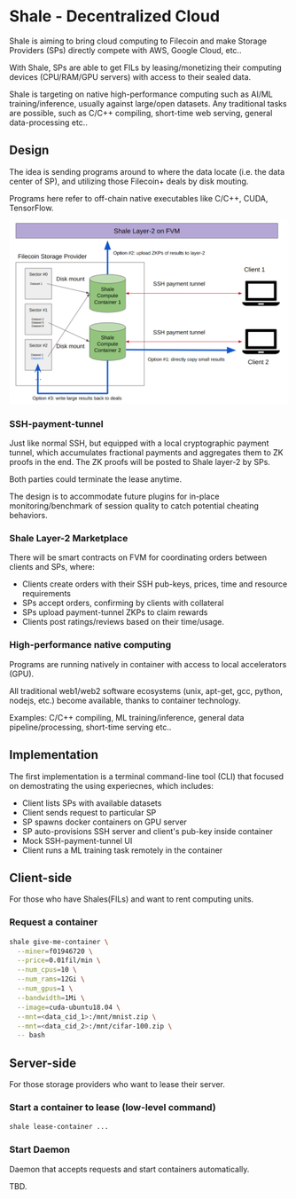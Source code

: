 # Shale - Decentralized Cloud

Shale is aiming to bring cloud computing to Filecoin and make Storage Providers (SPs) directly compete with AWS, Google Cloud, etc..

With Shale, SPs are able to get FILs by leasing/monetizing their computing devices (CPU/RAM/GPU servers) with access to their sealed data.

Shale is targeting on native high-performance computing such as AI/ML training/inference, usually against large/open datasets. Any traditional tasks are possible, such as C/C++ compiling, short-time web serving, general data-processing etc..

## Design

The idea is sending programs around to where the data locate (i.e. the data center of SP), and utilizing those Filecoin+ deals by disk mouting.

Programs here refer to off-chain native executables like C/C++, CUDA, TensorFlow.

![architecture](doc/shale_architecture.png)

### SSH-payment-tunnel

Just like normal SSH, but equipped with a local cryptographic payment tunnel, which accumulates fractional payments and aggregates them to ZK proofs in the end.
The ZK proofs will be posted to Shale layer-2 by SPs.

Both parties could terminate the lease anytime.

The design is to accommodate future plugins for in-place monitoring/benchmark of session quality to catch potential cheating behaviors.

### Shale Layer-2 Marketplace

There will be smart contracts on FVM for coordinating orders between clients and SPs, where:

* Clients create orders with their SSH pub-keys, prices, time and resource requirements
* SPs accept orders, confirming by clients with collateral
* SPs upload payment-tunnel ZKPs to claim rewards
* Clients post ratings/reviews based on their time/usage.

### High-performance native computing

Programs are running natively in container with access to local accelerators (GPU).

All traditional web1/web2 software ecosystems (unix, apt-get, gcc, python, nodejs, etc.) become available, thanks to container technology.

Examples: C/C++ compiling, ML training/inference, general data pipeline/processing, short-time serving etc.. 

## Implementation

The first implementation is a terminal command-line tool (CLI) that focused on demostrating the using experiecnes, which includes:

* Client lists SPs with available datasets 
* Client sends request to particular SP
* SP spawns docker containers on GPU server
* SP auto-provisions SSH server and client's pub-key inside container
* Mock SSH-payment-tunnel UI
* Client runs a ML training task remotely in the container

## Client-side

For those who have Shales(FILs) and want to rent computing units.

### Request a container
```bash
shale give-me-container \
  --miner=f01946720 \
  --price=0.01fil/min \
  --num_cpus=10 \
  --num_rams=12Gi \
  --num_gpus=1 \
  --bandwidth=1Mi \
  --image=cuda-ubuntu18.04 \
  --mnt=<data_cid_1>:/mnt/mnist.zip \
  --mnt=<data_cid_2>:/mnt/cifar-100.zip \
  -- bash
```

## Server-side

For those storage providers who want to lease their server.

### Start a container to lease (low-level command)

```bash
shale lease-container ...
```

### Start Daemon

Daemon that accepts requests and start containers automatically.

TBD.
